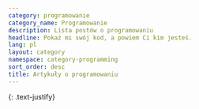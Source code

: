 ```yaml
---
category: programowanie
category_name: Programowanie
description: Lista postów o programowaniu
headline: Pokaż mi swój kod, a powiem Ci kim jesteś.
lang: pl
layout: category
namespace: category-programming
sort_order: desc
title: Artykuły o programowaniu
---
```


{: .text-justify}
